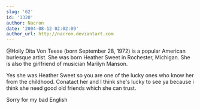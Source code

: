 ```yaml
---
slug: '62'
id: '1320'
author: Nacron
date: '2004-08-12 02:02:09'
author_url: http://nacron.deviantart.com
---
```

@Holly Dita Von Teese (born September 28, 1972) is a popular American burlesque artist. She was born Heather Sweet in Rochester, Michigan. She is also the girlfriend of musician Marilyn Manson.

Yes she was Heather Sweet so you are one of the lucky ones who know her from the childhood.
Conatact her and I think she's lucky to see ya because i think she need good old friends which she can trust.

Sorry for my bad English

